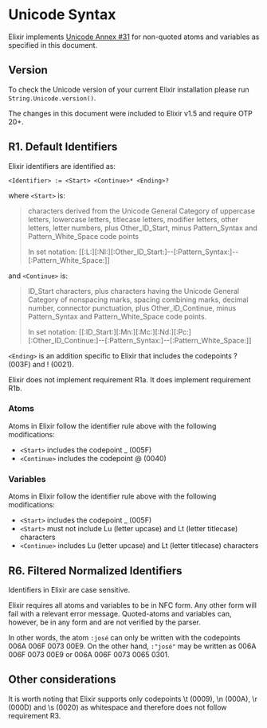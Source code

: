 # Unicode Syntax

Elixir implements [Unicode Annex #31](http://unicode.org/reports/tr31/) for non-quoted atoms and variables as specified in this document.

## Version

To check the Unicode version of your current Elixir installation please run `String.Unicode.version()`.

The changes in this document were included to Elixir v1.5 and require OTP 20+.

## R1. Default Identifiers

Elixir identifiers are identified as:

    <Identifier> := <Start> <Continue>* <Ending>?

where `<Start>` is:

> characters derived from the Unicode General Category of uppercase letters, lowercase letters, titlecase letters, modifier letters, other letters, letter numbers, plus Other_ID_Start, minus Pattern_Syntax and Pattern_White_Space code points
>
> In set notation: [[:L:][:Nl:][:Other_ID_Start:]--[:Pattern_Syntax:]--[:Pattern_White_Space:]]

and `<Continue>` is:

> ID_Start characters, plus characters having the Unicode General Category of nonspacing marks, spacing combining marks, decimal number, connector punctuation, plus Other_ID_Continue, minus Pattern_Syntax and Pattern_White_Space code points.
>
> In set notation: [[:ID_Start:][:Mn:][:Mc:][:Nd:][:Pc:][:Other_ID_Continue:]--[:Pattern_Syntax:]--[:Pattern_White_Space:]]

`<Ending>` is an addition specific to Elixir that includes the codepoints ? (003F) and ! (0021).

Elixir does not implement requirement R1a. It does implement requirement R1b.

### Atoms

Atoms in Elixir follow the identifier rule above with the following modifications:

  * `<Start>` includes the codepoint _ (005F)
  * `<Continue>` includes the codepoint @ (0040)

### Variables

Atoms in Elixir follow the identifier rule above with the following modifications:

  * `<Start>` includes the codepoint _ (005F)
  * `<Start>` must not include Lu (letter upcase) and Lt (letter titlecase) characters
  * `<Continue>` includes Lu (letter upcase) and Lt (letter titlecase) characters

## R6. Filtered Normalized Identifiers

Identifiers in Elixir are case sensitive.

Elixir requires all atoms and variables to be in NFC form. Any other form will fail with a relevant error message. Quoted-atoms and variables can, however, be in any form and are not verified by the parser.

In other words, the atom `:josé` can only be written with the codepoints 006A 006F 0073 00E9. On the other hand, `:"josé"` may be written as 006A 006F 0073 00E9 or 006A 006F 0073 0065 0301.

## Other considerations

It is worth noting that Elixir supports only codepoints \t (0009), \n (000A), \r (000D) and \s (0020) as whitespace and therefore does not follow requirement R3.
